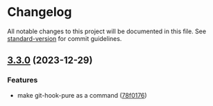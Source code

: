 # Changelog

All notable changes to this project will be documented in this file. See [standard-version](https://github.com/conventional-changelog/standard-version) for commit guidelines.

## [3.3.0](https://github.com/bolasblack/git-hook-pure/compare/v3.2.1...v3.3.0) (2023-12-29)


### Features

* make git-hook-pure as a command ([78f0176](https://github.com/bolasblack/git-hook-pure/commit/78f0176e3c63ee0e30d1a86801d05d827df569a1))
